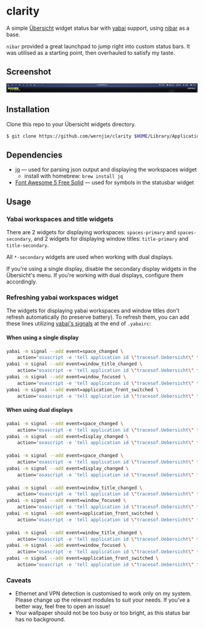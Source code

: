 # clarity

A simple [Übersicht](https://github.com/felixhageloh/uebersicht) widget status bar with [yabai](https://github.com/koekeishiya/yabai) support, using [nibar](https://github.com/kkga/nibar) as a base.

`nibar` provided a great launchpad to jump right into custom status bars. It was utilised as a starting point, then overhauled to satisfy my taste.

## Screenshot

![](screenshot.png)

## Installation

Clone this repo to your Übersicht widgets directory.

```bash
$ git clone https://github.com/wernjie/clarity $HOME/Library/Application\ Support/Übersicht/widgets/clarity
```

## Dependencies

- [jq](https://github.com/stedolan/jq) — used for parsing json output and displaying the workspaces widget
    - install with homebrew: `brew install jq`
- [Font Awesome 5 Free Solid](https://fontawesome.com/) — used for symbols in the statusbar widget

## Usage

### Yabai workspaces and title widgets

There are 2 widgets for displaying workspaces: `spaces-primary` and `spaces-secondary`, and 2 widgets for displaying window titles: `title-primary` and `title-secondary`.

All `*-secondary` widgets are used when working with dual displays.

If you're using a single display, disable the secondary display widgets in the Übersicht's menu. If you're working with dual displays, configure them accordingly.

### Refreshing yabai workspaces widget

The widgets for displaying yabai workspaces and window titles don't refresh automatically (to preserve battery). To refresh them, you can add these lines utilizing [yabai's signals](https://github.com/koekeishiya/yabai/wiki/Commands#automation-with-rules-and-signals) at the end of `.yabairc`:

#### When using a single display

```sh
yabai -m signal --add event=space_changed \
    action="osascript -e 'tell application id \"tracesof.Uebersicht\" to refresh widget id \"clarity-spaces-primary-jsx\"'"
yabai -m signal --add event=window_title_changed \
    action="osascript -e 'tell application id \"tracesof.Uebersicht\" to refresh widget id \"clarity-title-primary-jsx\"'"
yabai -m signal --add event=window_focused \
    action="osascript -e 'tell application id \"tracesof.Uebersicht\" to refresh widget id \"clarity-title-primary-jsx\"'"
yabai -m signal --add event=application_front_switched \
    action="osascript -e 'tell application id \"tracesof.Uebersicht\" to refresh widget id \"clarity-title-primary-jsx\"'"
```

#### When using dual displays

```sh
yabai -m signal --add event=space_changed \
    action="osascript -e 'tell application id \"tracesof.Uebersicht\" to refresh widget id \"clarity-spaces-primary-jsx\"'"
yabai -m signal --add event=display_changed \
    action="osascript -e 'tell application id \"tracesof.Uebersicht\" to refresh widget id \"clarity-spaces-primary-jsx\"'"

yabai -m signal --add event=space_changed \
    action="osascript -e 'tell application id \"tracesof.Uebersicht\" to refresh widget id \"clarity-spaces-secondary-jsx\"'"
yabai -m signal --add event=display_changed \
    action="osascript -e 'tell application id \"tracesof.Uebersicht\" to refresh widget id \"clarity-spaces-secondary-jsx\"'"

yabai -m signal --add event=window_title_changed \
    action="osascript -e 'tell application id \"tracesof.Uebersicht\" to refresh widget id \"clarity-title-primary-jsx\"'"
yabai -m signal --add event=window_focused \
    action="osascript -e 'tell application id \"tracesof.Uebersicht\" to refresh widget id \"clarity-title-primary-jsx\"'"
yabai -m signal --add event=application_front_switched \
    action="osascript -e 'tell application id \"tracesof.Uebersicht\" to refresh widget id \"clarity-title-primary-jsx\"'"

yabai -m signal --add event=window_title_changed \
    action="osascript -e 'tell application id \"tracesof.Uebersicht\" to refresh widget id \"clarity-title-secondary-jsx\"'"
yabai -m signal --add event=window_focused \
    action="osascript -e 'tell application id \"tracesof.Uebersicht\" to refresh widget id \"clarity-title-secondary-jsx\"'"
yabai -m signal --add event=application_front_switched \
    action="osascript -e 'tell application id \"tracesof.Uebersicht\" to refresh widget id \"clarity-title-secondary-jsx\"'"
```

### Caveats

- Ethernet and VPN detection is customised to work only on my system. Please change up the relevant modules to suit your needs. If you've a better way, feel free to open an issue!
- Your wallpaper should not be too busy or too bright, as this status bar has no background.


